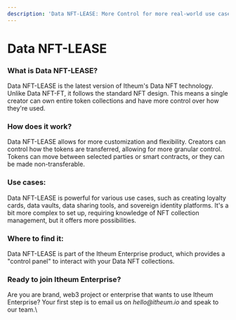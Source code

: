 ```yaml
---
description: 'Data NFT-LEASE: More Control for more real-world use cases'
---
```


# Data NFT-LEASE

### What is Data NFT-LEASE?

Data NFT-LEASE is the latest version of Itheum's Data NFT technology. Unlike Data NFT-FT, it follows the standard NFT design. This means a single creator can own entire token collections and have more control over how they're used.

### How does it work?

Data NFT-LEASE allows for more customization and flexibility. Creators can control how the tokens are transferred, allowing for more granular control. Tokens can move between selected parties or smart contracts, or they can be made non-transferable.

### Use cases:

Data NFT-LEASE is powerful for various use cases, such as creating loyalty cards, data vaults, data sharing tools, and sovereign identity platforms. It's a bit more complex to set up, requiring knowledge of NFT collection management, but it offers more possibilities.

### Where to find it:

Data NFT-LEASE is part of the Itheum Enterprise product, which provides a "control panel" to interact with your Data NFT collections.

### Ready to join Itheum Enterprise?

Are you are brand, web3 project or enterprise that wants to use Itheum Enterprise? Your first step is to email us on _hello@itheum.io_ and speak to our team.\
